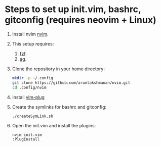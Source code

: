 # Steps to set up init.vim, bashrc, gitconfig (requires neovim + Linux)

1. Install nvim
   [nvim](https://github.com/neovim/neovim/wiki/Installing-Neovim).

1. This setup requires:
    1. [fzf](https://github.com/junegunn/fzf#installation).
    2. [ag](https://github.com/ggreer/the_silver_searcher).

1. Clone the repository in your home directory:

    ```bash
    mkdir -p ~/.config
    git clone https://github.com/arunlakshmanan/nvim.git
    cd .config/nvim
    ```

1. Install [vim-plug](https://github.com/junegunn/vim-plug)

1. Create the symlinks for bashrc and gitconfig:

    ```bash
    ./createSymLink.sh
    ```
1. Open the init.vim and install the plugins:

    ```
    nvim init.vim
    :PlugInstall
    ```
